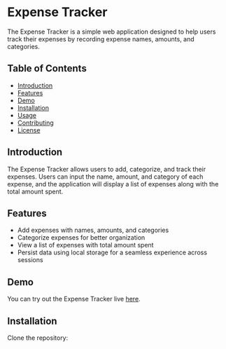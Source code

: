 # Expense Tracker

The Expense Tracker is a simple web application designed to help users track their expenses by recording expense names, amounts, and categories.

## Table of Contents

- [Introduction](#introduction)
- [Features](#features)
- [Demo](#demo)
- [Installation](#installation)
- [Usage](#usage)
- [Contributing](#contributing)
- [License](#license)

## Introduction

The Expense Tracker allows users to add, categorize, and track their expenses. Users can input the name, amount, and category of each expense, and the application will display a list of expenses along with the total amount spent.

## Features

- Add expenses with names, amounts, and categories
- Categorize expenses for better organization
- View a list of expenses with total amount spent
- Persist data using local storage for a seamless experience across sessions


## Demo

You can try out the Expense Tracker live [here](https://silver-kelpie-bc807b.netlify.app/).


## Installation

Clone the repository:
